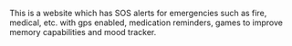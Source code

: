 This is a website which has SOS alerts for emergencies such as fire, medical, etc. with gps enabled, medication reminders, games to improve memory capabilities and mood tracker.
